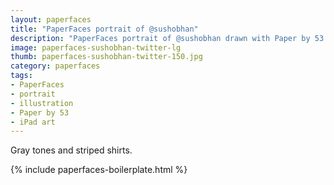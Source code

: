 ```yaml
---
layout: paperfaces
title: "PaperFaces portrait of @sushobhan"
description: "PaperFaces portrait of @sushobhan drawn with Paper by 53 on an iPad."
image: paperfaces-sushobhan-twitter-lg
thumb: paperfaces-sushobhan-twitter-150.jpg
category: paperfaces
tags: 
- PaperFaces
- portrait
- illustration
- Paper by 53
- iPad art
---
```


Gray tones and striped shirts.

{% include paperfaces-boilerplate.html %}